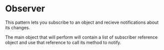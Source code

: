 # Observer

This pattern lets you subscribe to an object and recieve notifications about its changes.

The main object that will perform will contain a list of subscriber reference object and use that reference to call its method to notify.
